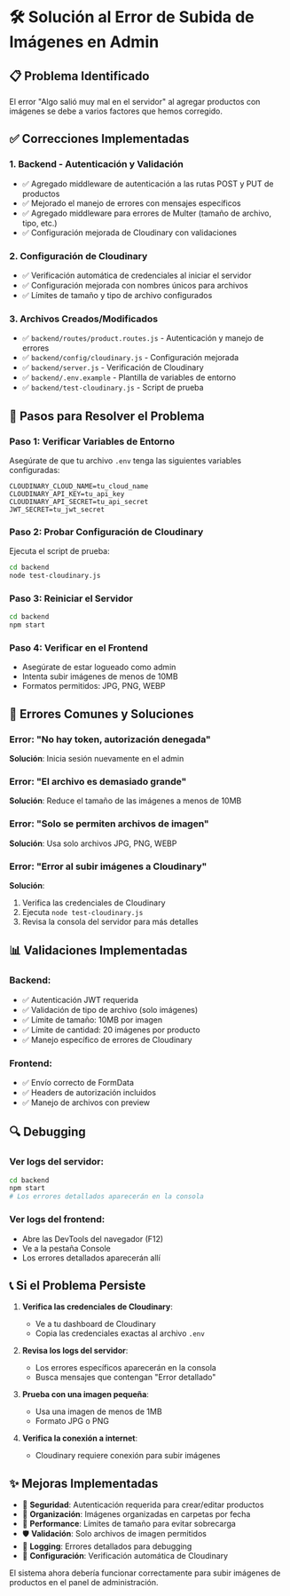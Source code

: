 # 🛠️ Solución al Error de Subida de Imágenes en Admin

## 📋 Problema Identificado
El error "Algo salió muy mal en el servidor" al agregar productos con imágenes se debe a varios factores que hemos corregido.

## ✅ Correcciones Implementadas

### 1. **Backend - Autenticación y Validación**
- ✅ Agregado middleware de autenticación a las rutas POST y PUT de productos
- ✅ Mejorado el manejo de errores con mensajes específicos
- ✅ Agregado middleware para errores de Multer (tamaño de archivo, tipo, etc.)
- ✅ Configuración mejorada de Cloudinary con validaciones

### 2. **Configuración de Cloudinary**
- ✅ Verificación automática de credenciales al iniciar el servidor
- ✅ Configuración mejorada con nombres únicos para archivos
- ✅ Límites de tamaño y tipo de archivo configurados

### 3. **Archivos Creados/Modificados**
- ✅ `backend/routes/product.routes.js` - Autenticación y manejo de errores
- ✅ `backend/config/cloudinary.js` - Configuración mejorada
- ✅ `backend/server.js` - Verificación de Cloudinary
- ✅ `backend/.env.example` - Plantilla de variables de entorno
- ✅ `backend/test-cloudinary.js` - Script de prueba

## 🔧 Pasos para Resolver el Problema

### Paso 1: Verificar Variables de Entorno
Asegúrate de que tu archivo `.env` tenga las siguientes variables configuradas:

```env
CLOUDINARY_CLOUD_NAME=tu_cloud_name
CLOUDINARY_API_KEY=tu_api_key
CLOUDINARY_API_SECRET=tu_api_secret
JWT_SECRET=tu_jwt_secret
```

### Paso 2: Probar Configuración de Cloudinary
Ejecuta el script de prueba:

```bash
cd backend
node test-cloudinary.js
```

### Paso 3: Reiniciar el Servidor
```bash
cd backend
npm start
```

### Paso 4: Verificar en el Frontend
- Asegúrate de estar logueado como admin
- Intenta subir imágenes de menos de 10MB
- Formatos permitidos: JPG, PNG, WEBP

## 🚨 Errores Comunes y Soluciones

### Error: "No hay token, autorización denegada"
**Solución**: Inicia sesión nuevamente en el admin

### Error: "El archivo es demasiado grande"
**Solución**: Reduce el tamaño de las imágenes a menos de 10MB

### Error: "Solo se permiten archivos de imagen"
**Solución**: Usa solo archivos JPG, PNG, WEBP

### Error: "Error al subir imágenes a Cloudinary"
**Solución**: 
1. Verifica las credenciales de Cloudinary
2. Ejecuta `node test-cloudinary.js`
3. Revisa la consola del servidor para más detalles

## 📊 Validaciones Implementadas

### Backend:
- ✅ Autenticación JWT requerida
- ✅ Validación de tipo de archivo (solo imágenes)
- ✅ Límite de tamaño: 10MB por imagen
- ✅ Límite de cantidad: 20 imágenes por producto
- ✅ Manejo específico de errores de Cloudinary

### Frontend:
- ✅ Envío correcto de FormData
- ✅ Headers de autorización incluidos
- ✅ Manejo de archivos con preview

## 🔍 Debugging

### Ver logs del servidor:
```bash
cd backend
npm start
# Los errores detallados aparecerán en la consola
```

### Ver logs del frontend:
- Abre las DevTools del navegador (F12)
- Ve a la pestaña Console
- Los errores detallados aparecerán allí

## 📞 Si el Problema Persiste

1. **Verifica las credenciales de Cloudinary**:
   - Ve a tu dashboard de Cloudinary
   - Copia las credenciales exactas al archivo `.env`

2. **Revisa los logs del servidor**:
   - Los errores específicos aparecerán en la consola
   - Busca mensajes que contengan "Error detallado"

3. **Prueba con una imagen pequeña**:
   - Usa una imagen de menos de 1MB
   - Formato JPG o PNG

4. **Verifica la conexión a internet**:
   - Cloudinary requiere conexión para subir imágenes

## ✨ Mejoras Implementadas

- 🔐 **Seguridad**: Autenticación requerida para crear/editar productos
- 📁 **Organización**: Imágenes organizadas en carpetas por fecha
- 🚀 **Performance**: Límites de tamaño para evitar sobrecarga
- 🛡️ **Validación**: Solo archivos de imagen permitidos
- 📝 **Logging**: Errores detallados para debugging
- 🔧 **Configuración**: Verificación automática de Cloudinary

El sistema ahora debería funcionar correctamente para subir imágenes de productos en el panel de administración.
